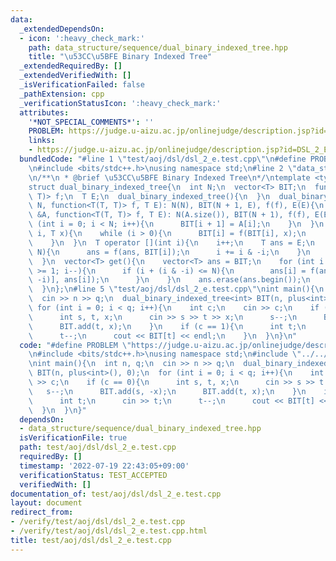 ```yaml
---
data:
  _extendedDependsOn:
  - icon: ':heavy_check_mark:'
    path: data_structure/sequence/dual_binary_indexed_tree.hpp
    title: "\u53CC\u5BFE Binary Indexed Tree"
  _extendedRequiredBy: []
  _extendedVerifiedWith: []
  _isVerificationFailed: false
  _pathExtension: cpp
  _verificationStatusIcon: ':heavy_check_mark:'
  attributes:
    '*NOT_SPECIAL_COMMENTS*': ''
    PROBLEM: https://judge.u-aizu.ac.jp/onlinejudge/description.jsp?id=DSL_2_E
    links:
    - https://judge.u-aizu.ac.jp/onlinejudge/description.jsp?id=DSL_2_E
  bundledCode: "#line 1 \"test/aoj/dsl/dsl_2_e.test.cpp\"\n#define PROBLEM \"https://judge.u-aizu.ac.jp/onlinejudge/description.jsp?id=DSL_2_E\"\
    \n#include <bits/stdc++.h>\nusing namespace std;\n#line 2 \"data_structure/sequence/dual_binary_indexed_tree.hpp\"\
    \n/**\n * @brief \u53CC\u5BFE Binary Indexed Tree\n*/\ntemplate <typename T>\n\
    struct dual_binary_indexed_tree{\n  int N;\n  vector<T> BIT;\n  function<T(T,\
    \ T)> f;\n  T E;\n  dual_binary_indexed_tree(){\n  }\n  dual_binary_indexed_tree(int\
    \ N, function<T(T, T)> f, T E): N(N), BIT(N + 1, E), f(f), E(E){\n  }\n  dual_binary_indexed_tree(vector<T>\
    \ &A, function<T(T, T)> f, T E): N(A.size()), BIT(N + 1), f(f), E(E){\n    for\
    \ (int i = 0; i < N; i++){\n      BIT[i + 1] = A[i];\n    }\n  }\n  void add(int\
    \ i, T x){\n    while (i > 0){\n      BIT[i] = f(BIT[i], x);\n      i -= i & -i;\n\
    \    }\n  }\n  T operator [](int i){\n    i++;\n    T ans = E;\n    while (i <=\
    \ N){\n      ans = f(ans, BIT[i]);\n      i += i & -i;\n    }\n    return ans;\n\
    \  }\n  vector<T> get(){\n    vector<T> ans = BIT;\n    for (int i = N - 1; i\
    \ >= 1; i--){\n      if (i + (i & -i) <= N){\n        ans[i] = f(ans[i + (i &\
    \ -i)], ans[i]);\n      }\n    }\n    ans.erase(ans.begin());\n    return ans;\n\
    \  }\n};\n#line 5 \"test/aoj/dsl/dsl_2_e.test.cpp\"\nint main(){\n  int n, q;\n\
    \  cin >> n >> q;\n  dual_binary_indexed_tree<int> BIT(n, plus<int>(), 0);\n \
    \ for (int i = 0; i < q; i++){\n    int c;\n    cin >> c;\n    if (c == 0){\n\
    \      int s, t, x;\n      cin >> s >> t >> x;\n      s--;\n      BIT.add(s, -x);\n\
    \      BIT.add(t, x);\n    }\n    if (c == 1){\n      int t;\n      cin >> t;\n\
    \      t--;\n      cout << BIT[t] << endl;\n    }\n  }\n}\n"
  code: "#define PROBLEM \"https://judge.u-aizu.ac.jp/onlinejudge/description.jsp?id=DSL_2_E\"\
    \n#include <bits/stdc++.h>\nusing namespace std;\n#include \"../../../data_structure/sequence/dual_binary_indexed_tree.hpp\"\
    \nint main(){\n  int n, q;\n  cin >> n >> q;\n  dual_binary_indexed_tree<int>\
    \ BIT(n, plus<int>(), 0);\n  for (int i = 0; i < q; i++){\n    int c;\n    cin\
    \ >> c;\n    if (c == 0){\n      int s, t, x;\n      cin >> s >> t >> x;\n   \
    \   s--;\n      BIT.add(s, -x);\n      BIT.add(t, x);\n    }\n    if (c == 1){\n\
    \      int t;\n      cin >> t;\n      t--;\n      cout << BIT[t] << endl;\n  \
    \  }\n  }\n}"
  dependsOn:
  - data_structure/sequence/dual_binary_indexed_tree.hpp
  isVerificationFile: true
  path: test/aoj/dsl/dsl_2_e.test.cpp
  requiredBy: []
  timestamp: '2022-07-19 22:43:05+09:00'
  verificationStatus: TEST_ACCEPTED
  verifiedWith: []
documentation_of: test/aoj/dsl/dsl_2_e.test.cpp
layout: document
redirect_from:
- /verify/test/aoj/dsl/dsl_2_e.test.cpp
- /verify/test/aoj/dsl/dsl_2_e.test.cpp.html
title: test/aoj/dsl/dsl_2_e.test.cpp
---
```

